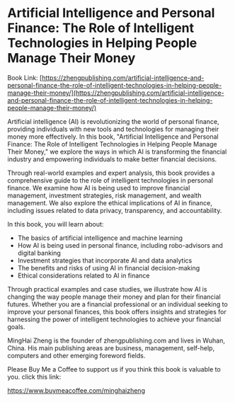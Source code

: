 # Artificial Intelligence and Personal Finance: The Role of Intelligent Technologies in Helping People Manage Their Money

Book Link: [https://zhengpublishing.com/artificial-intelligence-and-personal-finance-the-role-of-intelligent-technologies-in-helping-people-manage-their-money/](https://zhengpublishing.com/artificial-intelligence-and-personal-finance-the-role-of-intelligent-technologies-in-helping-people-manage-their-money/)

Artificial intelligence (AI) is revolutionizing the world of personal finance, providing individuals with new tools and technologies for managing their money more effectively. In this book, "Artificial Intelligence and Personal Finance: The Role of Intelligent Technologies in Helping People Manage Their Money," we explore the ways in which AI is transforming the financial industry and empowering individuals to make better financial decisions.

Through real-world examples and expert analysis, this book provides a comprehensive guide to the role of intelligent technologies in personal finance. We examine how AI is being used to improve financial management, investment strategies, risk management, and wealth management. We also explore the ethical implications of AI in finance, including issues related to data privacy, transparency, and accountability.

In this book, you will learn about:

* The basics of artificial intelligence and machine learning
* How AI is being used in personal finance, including robo-advisors and digital banking
* Investment strategies that incorporate AI and data analytics
* The benefits and risks of using AI in financial decision-making
* Ethical considerations related to AI in finance

Through practical examples and case studies, we illustrate how AI is changing the way people manage their money and plan for their financial futures. Whether you are a financial professional or an individual seeking to improve your personal finances, this book offers insights and strategies for harnessing the power of intelligent technologies to achieve your financial goals.

MingHai Zheng is the founder of zhengpublishing.com and lives in Wuhan, China. His main publishing areas are business, management, self-help, computers and other emerging foreword fields.

Please Buy Me a Coffee to support us if you think this book is valuable to you. click this link:

https://www.buymeacoffee.com/minghaizheng
